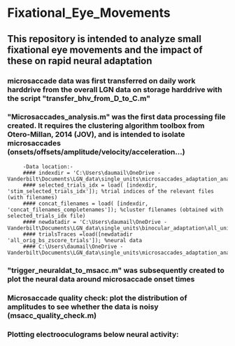 # Fixational_Eye_Movements
## This repository is intended to analyze small fixational eye movements and the impact of these on rapid neural adaptation
### microsaccade data was first transferred on daily work harddrive from the overall LGN data on storage harddrive with the script "transfer_bhv_from_D_to_C.m"
### "Microsaccades_analysis.m" was the first data processing file created. It requires the clustering algorithm toolbox from Otero-Millan, 2014 (JOV), and is intended to isolate microsaccades (onsets/offsets/amplitude/velocity/acceleration...)
         -Data location:-
         #### indexdir = 'C:\Users\daumail\OneDrive - Vanderbilt\Documents\LGN_data\single_units\microsaccades_adaptation_analysis\analysis\';
         #### selected_trials_idx = load( [indexdir, 'stim_selected_trials_idx']); %trial indices of the relevant files (with filenames)
         #### concat_filenames = load( [indexdir, 'concat_filenames_completenames']); %cluster filenames (obtained with selected_trials_idx file)
         #### newdatadir = 'C:\Users\daumail\OneDrive - Vanderbilt\Documents\LGN_data\single_units\binocular_adaptation\all_units\';
         #### trialsTraces =load([newdatadir 'all_orig_bs_zscore_trials']); %neural data
         #### C:\Users\daumail\OneDrive - Vanderbilt\Documents\LGN_data\single_units\microsaccades_adaptation_analysis\concat2_bhv_selected_units\',cluster,'\');
 
        


### "trigger_neuraldat_to_msacc.m" was subsequently created to plot the neural data around microsaccade onset times 

### Microsaccade quality check: plot the distribution of amplitudes to see whether the data is noisy (msacc_quality_check.m)

### Plotting electrooculograms below neural activity:
